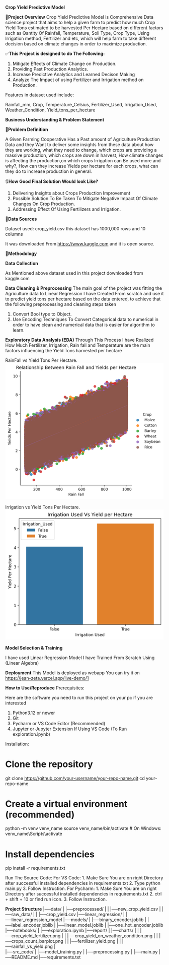 **Crop Yield Predictive Model**

📝**Project Overview**
Crop Yield Predictive Model is Comprehensive Data science project that aims to help a given farm to predict how much Crop Yield Tons estimated to be harvested Per Hectare based on different factors such as Qantity Of Rainfall, Temperature, Soli Type, Crop Type, Using Irrigation method, Fertilizer and etc, which will help farm to take different decision based on climate changes in order to maximize production.

✅**This Project is designed to do The Following:**

1. Mitigate Effects of Climate Change on Production.
2. Providing Past Production Analytics.
3. Increase Predictive Analytics and Learned Decison Making
4. Analyze The Impact of using Fertilizer and Irrigation method on Production.

Features in dataset used include:

Rainfall_mm, Crop, Temperature_Celsius, Fertilizer_Used, Irrigation_Used,
Weather_Condition, Yield_tons_per_hectare

**Business Understanding & Problem Statement**

📐**Problem Definition**

A Given Farming Cooperative Has a Past amount of Agriculture Production Data and they Want to deliver some insights from these data about how they are working, what they need to change, which crops are providing a massive production, which crops are down in harvest,
How climate changes is affecting the production,on which crops Irrigation can Be used more and why?, How can they increase Yields per hectare for each crops, what can they do to increase production in general.

🔃**How Good Final Solution Would look Like?**

1. Delivering Insights about Crops Production Improvement
2. Possible Solution To Be Taken To Mitigate Negative Impact Of Climate Changes On Crop Production.
3. Addressing Effect Of Using Fertilizers and Irrigation.

📂**Data Sources**

Dataset used:
crop_yield.csv this dataset has 1000,000 rows and 10 columns

It was downloaded From https://www.kaggle.com and it is open source.

📝**Methodology**

**Data Collection**

As Mentioned above dataset used in this project downloaded from kaggle.com

**Data Cleaning & Preprocessing**
The main goal of the project was fitting the Agriculture data to Linear Regression I have Created From scratch and use it to predict yield tons per hectare based on the data entered, to achieve that the following preprocessing and cleaning steps taken

1. Convert Bool type to Object.
2. Use Encoding Techniques To Convert Categorical data to numerical in order to have clean and numerical data that is easier for algorithm to learn.

**Exploratory Data Analysis (EDA)**
Through This Process I have Realized How Much Fertilizer, Irrigation, Rain fall and Temperature are the main factors influencing the Yield Tons harvested per hectare

RainFall vs Yield Tons Per Hectare.
<img src='report/charts/rainfall_vs_yields.png' alt='Rain Fall Vs Crop Yield'>

Irrigation vs Yield Tons Per Hectare.
<img src='report/charts/irrigation_yield.png' alt='Rain Fall Vs Crop Yield'>

**Model Selection & Training**

I have used Linear Regression Model I have Trained From Scratch Using (Linear Algebra)

**Deployment**
This Model is deployed as webapp You can try it on https://jean-zeta.vercel.app/live-demo/1

**How to Use/Reproduce**
Prerequisites:

Here are the software you need to run this project on your pc if you are interested

1.  Python3.12 or newer
2.  Git
3.  Pycharm or VS Code Editor (Recommended)
4.  Jupyter or Jupyter Extension If Using VS Code (To Run exploration.ipynb)

Installation:

# Clone the repository

git clone https://github.com/your-username/your-repo-name.git
cd your-repo-name

# Create a virtual environment (recommended)

python -m venv venv_name
source venv_name/bin/activate # On Windows: venv_name\Scripts\activate

# Install dependencies

pip install -r requirements.txt

Run The Source Code:
For VS Code: 1. Make Sure You are on right Directory after successful installed dependencies in requirements.txt 2. Type python main.py 3. Follow Instruction.
For Pycharm: 1. Make Sure You are on right Directory after successful installed dependencies in requirements.txt 2. ctrl + shift + 10 or find run icon. 3. Follow Instruction.

**Project Structure**
|──data/
| |──preprocessed/
| | |──new_crop_yield.csv
| |──raw_data/
| | |──crop_yield.csv
|──linear_regression/
| |──linear_regression_model
|──models/
| |──binary_encoder.joblib
| |──label_encoder.joblib
| |──linear_model.joblib
| |──one_hot_encoder.joblib
|──notebooks/
| |──exploration.ipynb
|──report/
| |──charts/
| | |──crop_yield_fertilizer.png
| | |──crop_yield_on_weather_condition.png
| | |──crops_count_barplot.png
| | |──fertilizer_yield.png
| | |──rainfall_vs_yield.png
|  
|──src_code/
| |──model_training.py
| |──preprocessing.py
|
|──main.py
|──README.md
|──requirements.txt
